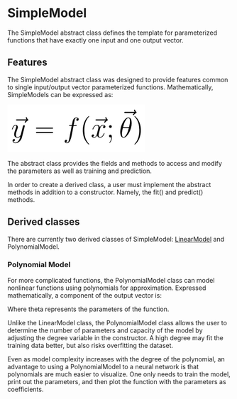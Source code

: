 # SimpleModel

The SimpleModel abstract class defines the template for parameterized functions that have exactly one input and one output vector.

## Features

The SimpleModel abstract class was designed to provide features common to single input/output vector parameterized functions. Mathematically, SimpleModels can be expressed as:

![SimpleModel equation](images/simplemodel_equation.png)

The abstract class provides the fields and methods to access and modify the parameters as well as training and prediction.

In order to create a derived class, a user must implement the abstract methods in addition to a constructor. Namely, the fit() and predict() methods.

## Derived classes

There are currently two derived classes of SimpleModel: [LinearModel](LinearModel.md) and PolynomialModel.


### Polynomial Model

For more complicated functions, the PolynomialModel class can model nonlinear functions using polynomials for approximation. Expressed mathematically, a component of the output vector is:


Where theta represents the parameters of the function.

Unlike the LinearModel class, the PolynomialModel class allows the user to determine the number of parameters and capacity of the model by adjusting the degree variable in the constructor. A high degree may fit the training data better, but also risks overfitting the dataset.

Even as model complexity increases with the degree of the polynomial, an advantage to using a PolynomialModel to a neural network is that polynomials are much easier to visualize. One only needs to train the model, print out the parameters, and then plot the function with the parameters as coefficients.
